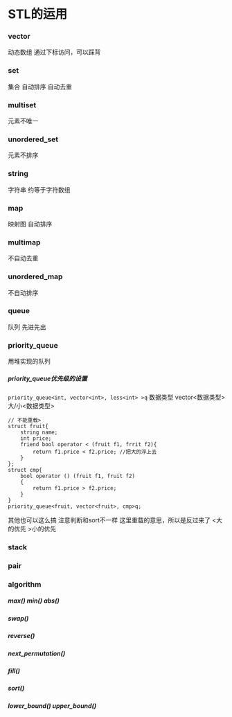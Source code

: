 # STL的运用
### vector 
动态数组
通过下标访问，可以踩背
### set
集合 
自动排序 自动去重
### multiset
元素不唯一
### unordered_set
元素不排序
### string
字符串
约等于字符数组
### map
映射图
自动排序 
### multimap
不自动去重
### unordered_map
不自动排序
### queue
队列
先进先出
### priority_queue
用堆实现的队列
##### priority_queue优先级的设置
`priority_queue<int, vector<int>, less<int> >q`
数据类型 vector<数据类型> 大/小<数据类型>
```
// 不能重载>
struct fruit{
    string name;
    int price;
    friend bool operator < (fruit f1, frrit f2){
        return f1.price < f2.price; //把大的浮上去
    }
};
struct cmp{
    bool operator () (fruit f1, fruit f2)
    {
        return f1.price > f2.price;
    }
}
priority_queue<fruit, vector<fruit>, cmp>q;
``` 
其他也可以这么搞
注意判断和sort不一样 这里重载的意思，所以是反过来了 <大的优先 >小的优先
### stack
### pair
### algorithm
##### max() min() abs()
##### swap()
##### reverse()
##### next_permutation()
##### fill()
##### sort()
##### lower_bound() upper_bound()
